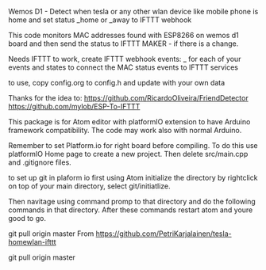 
Wemos D1 - Detect when tesla or any other wlan device like mobile phone is home and
set status <device>_home or <device>_away to IFTTT webhook

This code monitors MAC addresses found with ESP8266 on wemos d1 board
and then send the status to IFTTT MAKER - if there is a change.

Needs IFTTT to work, create IFTTT webhook events:
<devicename>_<deviceState>
for each of your events and states to connect the MAC status events to IFTTT services

to use, copy config.org to config.h and update with your own data

Thanks for the idea to:
  https://github.com/RicardoOliveira/FriendDetector
  https://github.com/mylob/ESP-To-IFTTT

This package is for Atom editor with platformIO extension to have Arduino framework compatibility. The code may work also with normal Arduino.

Remember to set Platform.io for right board before compiling. To do this use platformIO Home page to create a new project. Then delete src/main.cpp and .gitignore files.

to set up git in plaform io first using Atom initialize the directory by rightclick on top of your main directory, select git/initiatlize.

Then navitage using command promp to that directory and do the following commands in that directory. After these commands restart atom and youre good to go.

git pull origin master
From https://github.com/PetriKarjalainen/tesla-homewlan-ifttt

git pull origin master
